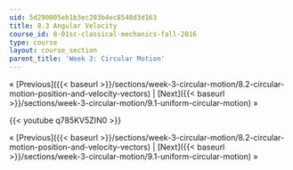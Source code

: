 ```yaml
---
uid: 5d290005eb1b3ec203b4ec8540d3d163
title: 8.3 Angular Velocity
course_id: 8-01sc-classical-mechanics-fall-2016
type: course
layout: course_section
parent_title: 'Week 3: Circular Motion'
---
```


« [Previous]({{< baseurl >}}/sections/week-3-circular-motion/8.2-circular-motion-position-and-velocity-vectors) | [Next]({{< baseurl >}}/sections/week-3-circular-motion/9.1-uniform-circular-motion) »

{{< youtube q785KV5ZIN0 >}}

« [Previous]({{< baseurl >}}/sections/week-3-circular-motion/8.2-circular-motion-position-and-velocity-vectors) | [Next]({{< baseurl >}}/sections/week-3-circular-motion/9.1-uniform-circular-motion) »